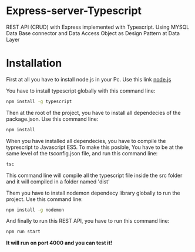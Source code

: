 # Express-server-Typescript
REST API (CRUD) with Express implemented with Typescript. Using MYSQL Data Base connector and Data Access Object as Design Pattern at Data Layer 


# Installation
First at all you have to install node.js in your Pc. Use this link [node.js](https://nodejs.org)

You have to install typescript globally with this command line:

```sh
npm install -g typescript
```

Then at the root of the project, you have to install all dependecies of the package.json. Use this command line:

```sh
npm install 
```

When you have installed all dependecies, you have to compile the typrescript to Javascript ES5. To make this posible, 
You have to be at the same level of the tsconfig.json file, and run this command line:

```sh
tsc 
```

This command line will compile all the typescript file inside the src folder and it will compiled in a folder named 'dist'


Them you have to install nodemon dependecy library globally to run the project. Use this command line:

```sh
npm install -g nodemon
```


And finally to run this REST API, you have to run this command line:

```sh
npm run start
```


**It will run on port 4000 and you can test it!**
